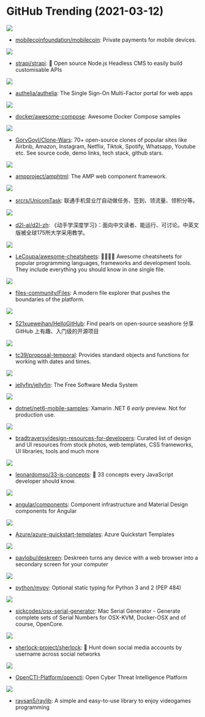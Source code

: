 # GitHub Trending (2021-03-12)

![](https://img.shields.io/badge/Rust-New%2059-green?style=flat-square&logo=appveyor)
- [mobilecoinfoundation/mobilecoin](https://github.com/mobilecoinfoundation/mobilecoin): Private payments for mobile devices.

![](https://img.shields.io/badge/JavaScript-New%2021-green?style=flat-square&logo=appveyor)
- [strapi/strapi](https://github.com/strapi/strapi): 🚀 Open source Node.js Headless CMS to easily build customisable APIs

![](https://img.shields.io/badge/Go-New%20347-green?style=flat-square&logo=appveyor)
- [authelia/authelia](https://github.com/authelia/authelia): The Single Sign-On Multi-Factor portal for web apps

![](https://img.shields.io/badge/HTML-New%20338-green?style=flat-square&logo=appveyor)
- [docker/awesome-compose](https://github.com/docker/awesome-compose): Awesome Docker Compose samples

![](https://img.shields.io/badge/none-New%20462-green?style=flat-square&logo=appveyor)
- [GorvGoyl/Clone-Wars](https://github.com/GorvGoyl/Clone-Wars): 70+ open-source clones of popular sites like Airbnb, Amazon, Instagram, Netflix, Tiktok, Spotify, Whatsapp, Youtube etc. See source code, demo links, tech stack, github stars.

![](https://img.shields.io/badge/JavaScript-New%20204-green?style=flat-square&logo=appveyor)
- [ampproject/amphtml](https://github.com/ampproject/amphtml): The AMP web component framework.

![](https://img.shields.io/badge/Python-New%20205-green?style=flat-square&logo=appveyor)
- [srcrs/UnicomTask](https://github.com/srcrs/UnicomTask): 联通手机营业厅自动做任务、签到、领流量、领积分等。

![](https://img.shields.io/badge/Python-New%20355-green?style=flat-square&logo=appveyor)
- [d2l-ai/d2l-zh](https://github.com/d2l-ai/d2l-zh): 《动手学深度学习》：面向中文读者、能运行、可讨论。中英文版被全球175所大学采用教学。

![](https://img.shields.io/badge/JavaScript-New%20484-green?style=flat-square&logo=appveyor)
- [LeCoupa/awesome-cheatsheets](https://github.com/LeCoupa/awesome-cheatsheets): 👩‍💻👨‍💻 Awesome cheatsheets for popular programming languages, frameworks and development tools. They include everything you should know in one single file.

![](https://img.shields.io/badge/C%23-New%20171-green?style=flat-square&logo=appveyor)
- [files-community/Files](https://github.com/files-community/Files): A modern file explorer that pushes the boundaries of the platform.

![](https://img.shields.io/badge/Python-New%20149-green?style=flat-square&logo=appveyor)
- [521xueweihan/HelloGitHub](https://github.com/521xueweihan/HelloGitHub): Find pearls on open-source seashore 分享 GitHub 上有趣、入门级的开源项目

![](https://img.shields.io/badge/JavaScript-New%2021-green?style=flat-square&logo=appveyor)
- [tc39/proposal-temporal](https://github.com/tc39/proposal-temporal): Provides standard objects and functions for working with dates and times.

![](https://img.shields.io/badge/C%23-New%2087-green?style=flat-square&logo=appveyor)
- [jellyfin/jellyfin](https://github.com/jellyfin/jellyfin): The Free Software Media System

![](https://img.shields.io/badge/C%23-New%209-green?style=flat-square&logo=appveyor)
- [dotnet/net6-mobile-samples](https://github.com/dotnet/net6-mobile-samples): Xamarin .NET 6 *early* preview. Not for production use.

![](https://img.shields.io/badge/none-New%20232-green?style=flat-square&logo=appveyor)
- [bradtraversy/design-resources-for-developers](https://github.com/bradtraversy/design-resources-for-developers): Curated list of design and UI resources from stock photos, web templates, CSS frameworks, UI libraries, tools and much more

![](https://img.shields.io/badge/JavaScript-New%20222-green?style=flat-square&logo=appveyor)
- [leonardomso/33-js-concepts](https://github.com/leonardomso/33-js-concepts): 📜 33 concepts every JavaScript developer should know.

![](https://img.shields.io/badge/TypeScript-New%204-green?style=flat-square&logo=appveyor)
- [angular/components](https://github.com/angular/components): Component infrastructure and Material Design components for Angular

![](https://img.shields.io/badge/PowerShell-New%2010-green?style=flat-square&logo=appveyor)
- [Azure/azure-quickstart-templates](https://github.com/Azure/azure-quickstart-templates): Azure Quickstart Templates

![](https://img.shields.io/badge/TypeScript-New%20345-green?style=flat-square&logo=appveyor)
- [pavlobu/deskreen](https://github.com/pavlobu/deskreen): Deskreen turns any device with a web browser into a secondary screen for your computer

![](https://img.shields.io/badge/Python-New%208-green?style=flat-square&logo=appveyor)
- [python/mypy](https://github.com/python/mypy): Optional static typing for Python 3 and 2 (PEP 484)

![](https://img.shields.io/badge/Shell-New%2039-green?style=flat-square&logo=appveyor)
- [sickcodes/osx-serial-generator](https://github.com/sickcodes/osx-serial-generator): Mac Serial Generator - Generate complete sets of Serial Numbers for OSX-KVM, Docker-OSX and of course, OpenCore.

![](https://img.shields.io/badge/Python-New%20397-green?style=flat-square&logo=appveyor)
- [sherlock-project/sherlock](https://github.com/sherlock-project/sherlock): 🔎 Hunt down social media accounts by username across social networks

![](https://img.shields.io/badge/JavaScript-New%2017-green?style=flat-square&logo=appveyor)
- [OpenCTI-Platform/opencti](https://github.com/OpenCTI-Platform/opencti): Open Cyber Threat Intelligence Platform

![](https://img.shields.io/badge/C-New%2072-green?style=flat-square&logo=appveyor)
- [raysan5/raylib](https://github.com/raysan5/raylib): A simple and easy-to-use library to enjoy videogames programming


